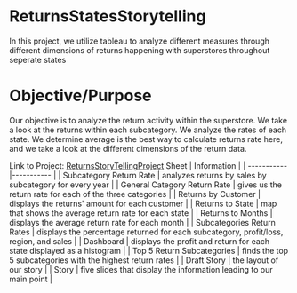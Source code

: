 # ReturnsStatesStorytelling
In this project, we utilize tableau to analyze different measures through different dimensions of returns happening with superstores throughout seperate states

# Objective/Purpose 
Our objective is to analyze the return activity within the superstore. We take a look at the returns within each subcategory. We analyze the rates of each state. We determine average is the best way to calculate returns rate here, and we take a look at the different dimensions of the return data.

Link to Project: [ReturnsStoryTellingProject](https://public.tableau.com/app/profile/sami.mozip/viz/StorytellingProject_17173631035020/Story)
Sheet | Information |
| ----------- |----------- |
| Subcategory Return Rate | analyzes returns by sales by subcategory for every year |
| General Category Return Rate | gives us the return rate for each of the three categories |
| Returns by Customer | displays the returns' amount for each customer |
| Returns to State | map that shows the average return rate for each state |
| Returns to Months | displays the average return rate for each month |
| Subcategories Return Rates | displays the percentage returned for each subcategory, profit/loss, region, and sales |
| Dashboard | displays the profit and return for each state displayed as a histogram |
| Top 5 Return Subcategories | finds the top 5 subcategories with the highest return rates | 
| Draft Story | the layout of our story | 
| Story | five slides that display the information leading to our main point |
